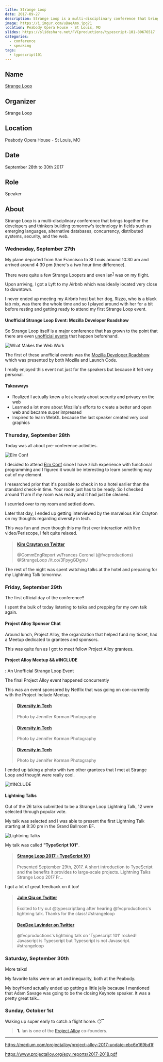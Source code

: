 ```yaml
---
title: Strange Loop
date: 2017-09-27
description: Strange Loop is a multi-disciplinary conference that brings together the developers and thinkers building tomorrow's technology in fields such as emerging languages, alternative databases, concurrency, distributed systems, security, and the web.
image: https://i.imgur.com/uBaeAmo.jpg?1
location: Peabody Opera House - St Louis, MO
slides: https://slideshare.net/FVCproductions/typescript-101-80676517
categories:
  - conference
  - speaking
tags:
  - typescript101
---
```


## Name

[Strange Loop](https://thestrangeloop.com/)

## Organizer

Strange Loop

## Location

Peabody Opera House - St Louis, MO

## Date

September 28th to 30th 2017

## Role

Speaker

## About

Strange Loop is a multi-disciplinary conference that brings together the developers and thinkers building tomorrow's technology in fields such as emerging languages, alternative databases, concurrency, distributed systems, security, and the web.

### Wednesday, September 27th

My plane departed from San Francisco to St Louis around 10:30 am and arrived around 4:30 pm (there's a two hour time difference).

There were quite a few Strange Loopers and even Ian<sup>[1](#footnote1)</sup> was on my flight.

Upon arriving, I got a Lyft to my Airbnb which was ideally located very close to downtown.

I never ended up meeting my Airbnb host but her dog, Rizzo, who is a black lab mix, was there the whole time and so I played around with her for a bit before resting and getting ready to attend my first Strange Loop event.

#### Unofficial Strange Loop Event: Mozilla Developer Roadshow

So Strange Loop itself is a major conference that has grown to the point that there are even [unofficial events](https://www.thestrangeloop.com/unofficial-events.html) that happen beforehand.

![What Makes the Web Work](https://img.evbuc.com/https%3A%2F%2Fcdn.evbuc.com%2Fimages%2F34806650%2F72481470389%2F1%2Foriginal.jpg?w=1000&rect=0%2C0%2C10834%2C5417&s=0f310628a1b4506fdb7b2ad358f5e556)

The first of these unofficial events was the [Mozilla Developer Roadshow](https://www.eventbrite.com/e/mozilla-developer-roadshow-presents-what-makes-the-web-work-tickets-37377977537?utm_campaign=order_confirmation_email&utm_medium=email&ref=eemailordconf&utm_source=eb_email&utm_term=eventname) which was presented by both Mozilla and Launch Code.

I really enjoyed this event not just for the speakers but because it felt very personal.

#### Takeaways

- Realized I actually knew a lot already about security and privacy on the web
- Learned a lot more about Mozilla's efforts to create a better and open web and became super impressed
- Inspired to learn WebGL because the last speaker created very cool graphics

### Thursday, September 28th

Today was all about pre-conference activities.

![Elm Conf](https:////www.elm-conf.us/favicon.png)

I decided to attend [Elm Conf](https://www.elm-conf.us/) since I have zilch experience with functional programming and I figured it would be interesting to learn something way out of my element.

I researched prior that it's possible to check in to a hotel earlier than the standard check-in time. Your room just has to be ready. So I checked around 11 am if my room was ready and it had just be cleaned.

I scurried over to my room and settled down.

Later that day, I ended up getting interviewed by the marvelous Kim Crayton on my thoughts regarding diversity in tech.

This was fun and even though this my first ever interaction with live video/Periscope, I felt quite relaxed.

<blockquote class="embedly-card" data-card-controls="0"><h4><a href="https://twitter.com/KimCrayton1/status/913464785898946560">Kim Crayton on Twitter</a></h4><p>@CommEngReport w/Frances Coronel (@fvcproductions) @StrangeLoop //t.co/3FpygGDgmJ</p></blockquote>

The rest of the night was spent watching talks at the hotel and preparing for my Lightning Talk tomorrow.

### Friday, September 29th

The first official day of the conference!!

I spent the bulk of today listening to talks and prepping for my own talk again.

#### Project Alloy Sponsor Chat

Around lunch, Project Alloy, the organization that helped fund my ticket, had a Meetup dedicated to grantees and sponsors.

This was quite fun as I got to meet fellow Project Alloy grantees.

#### Project Alloy Meetup && #INCLUDE

<ALL>: An Unofficial Strange Loop Event

The final Project Alloy event happened concurrently

This was an event sponsored by Netflix that was going on con-currently with the Project Include Meetup.

<blockquote class="embedly-card" data-card-controls="0"><h4><a href="https://jenniferkormanphotography.pixieset.com/diversityintech/?pid=1367692777&id=92&h=NDQyMzY5MTgy">Diversity in Tech</a></h4><p>Photo by Jennifer Korman Photography</p></blockquote>

<blockquote class="embedly-card" data-card-controls="0"><h4><a href="https://jenniferkormanphotography.pixieset.com/diversityintech/?pid=1367691991&id=102&h=MjM5ODk3NzEwNg">Diversity in Tech</a></h4><p>Photo by Jennifer Korman Photography</p></blockquote>

<blockquote class="embedly-card" data-card-controls="0"><h4><a href="https://jenniferkormanphotography.pixieset.com/diversityintech/?pid=1367690754&id=125&h=MjY3MzY5MjYwNg">Diversity in Tech</a></h4><p>Photo by Jennifer Korman Photography</p></blockquote>

I ended up taking a photo with two other grantees that I met at Strange Loop and thought were really cool.

![#INCLUDE <ALL>](https://media.giphy.com/media/3ohhwgrG71d6wmkIiQ/giphy.gif)

#### Lightning Talks

Out of the 26 talks submitted to be a Strange Loop Lightning Talk, 12 were selected through popular vote.

My talk was selected and I was able to present the first Lightning Talk starting at 8:30 pm in the Grand Ballroom EF.

![Lightning Talks](https://i.imgur.com/vHCJVfY.png)

My talk was called **"TypeScript 101"**.

<blockquote class="embedly-card" data-card-controls="0"><h4><a href="https://slideshare.net/FVCproductions/typescript-101-80676517">Strange Loop 2017 - TypeScript 101</a></h4><p>Presented September 29th, 2017. A short introduction to TypeScript and the benefits it provides to large-scale projects. Lightning Talks Strange Loop 2017 Fr...</p></blockquote>
<script async src="//cdn.embedly.com/widgets/platform.js" charset="UTF-8"></script>

I got a lot of great feedback on it too!

<blockquote class="embedly-card" data-card-controls="0"><h4><a href="https://twitter.com/JQiu25/status/913982900906979333">Julie Qiu on Twitter</a></h4><p>Excited to try out @typescriptlang after hearing @fvcproductions's lightning talk. Thanks for the class! #strangeloop</p></blockquote>

<blockquote class="embedly-card" data-card-controls="0"><h4><a href="https://twitter.com/ddlavinder/status/914006590558269440">DeeDee Lavinder on Twitter</a></h4><p>@fvcproductions's lightning talk on 'Typescript 101' rocked! Javascript is Typescript but Typescript is not Javascript. #strangeloop</p></blockquote>

### Saturday, September 30th

More talks!

My favorite talks were on art and inequality, both at the Peabody.

My boyfriend actually ended up getting a little jelly because I mentioned that Adam Savage was going to be the closing Keynote speaker. It was a pretty great talk...

### Sunday, October 1st

Waking up super early to catch a flight home. 😴️

> <a name="footnote1"><strong>1.</strong></a> Ian is one of the [Project Alloy](https://www.projectalloy.org/) co-founders.

---

https://medium.com/projectalloy/project-alloy-2017-update-ebc6e169bd1f

https://www.projectalloy.org/eoy_reports/2017-2018.pdf
